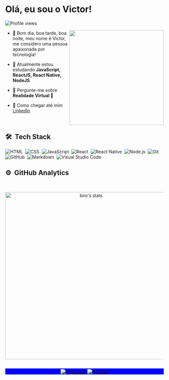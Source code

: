 <h1 align="left">Olá, eu sou o Victor!</h1>
<p align="left"> <img src="https://komarev.com/ghpvc/?username=revem&color=blueviolet" alt="Profile views" /> </p>
<img align="right" width="300em" height="300em" src="https://github.com/birobirobiro/birobirobiro/blob/master/animation_500_kv8i962g.gif?raw=true"/>

- 🔭   Bom dia, boa tarde, boa noite, meu nome é Victor, me considero uma pessoa apaixonada por tecnologia!

- 🌱  Atualmente estou estudando **JavaScript, ReactJS, React Native, NodeJS**

- 💬  Pergunte-me sobre **Realidade Virtual 🥽**

- 🚀  Como chegar até mim  [Linkedin](https://www.linkedin.com/in/victorpicon/)


<br>

## 🛠 &nbsp;Tech Stack

![HTML](https://img.shields.io/badge/-HTML-05122A?style=flat&logo=HTML5)&nbsp;
![CSS](https://img.shields.io/badge/-CSS-05122A?style=flat&logo=CSS3&logoColor=1572B6)&nbsp;
![JavaScript](https://img.shields.io/badge/-JavaScript-05122A?style=flat&logo=javascript)&nbsp;
![React](https://img.shields.io/badge/-React-05122A?style=flat&logo=react)&nbsp;
![React Native](https://img.shields.io/badge/-React%20Native-05122A?style=flat&logo=react)&nbsp;
![Node.js](https://img.shields.io/badge/-Node.js-05122A?style=flat&logo=node.js)&nbsp;
![Git](https://img.shields.io/badge/-Git-05122A?style=flat&logo=git)&nbsp;
![GitHub](https://img.shields.io/badge/-GitHub-05122A?style=flat&logo=github)&nbsp;
![Markdown](https://img.shields.io/badge/-Markdown-05122A?style=flat&logo=markdown)&nbsp;
![Visual Studio Code](https://img.shields.io/badge/-Visual%20Studio%20Code-05122A?style=flat&logo=visual-studio-code&logoColor=007ACC)&nbsp;

## ⚙️ &nbsp;GitHub Analytics
<br>

<p align="center">
<img width="530em" src="https://github-readme-stats.vercel.app/api?username=revem&show_icons=true&theme=nightowl" alt="biro's stats"/>
</p>

##

<p align="center" style="background:blue">
  <a href="https://instagram.com/revemzin" target="_blank">
 <img align="center" src="https://img.shields.io/badge/-revem-05122A?style=flat&logo=instagram" alt="instagram"/>
</a>
<a href="https://linkedin.com/in/victorpicon" target="_blank">
  <img align="center" src="https://img.shields.io/badge/-revem-05122A?style=flat&logo=linkedin" alt="linkedin"/>
</a>
</p>
